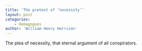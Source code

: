 ```yaml
---
title: 'The pretext of ‘necessity’'
layout: post
categories:
    - demagogues
author: 'William Henry Harrison'
---
```


The plea of necessity, that eternal argument of all conspirators.